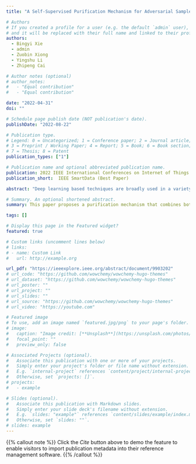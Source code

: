 ```yaml
---
title: "A Self-Supervised Purification Mechanism for Adversarial Samples"

# Authors
# If you created a profile for a user (e.g. the default `admin` user), write the username (folder name) here
# and it will be replaced with their full name and linked to their profile.
authors:
  - Bingyi Xie
  - admin
  - Zuobin Xiong
  - Yingshu Li
  - Zhipeng Cai

# Author notes (optional)
# author_notes:
#   - "Equal contribution"
#   - "Equal contribution"

date: "2022-04-31"
doi: ""

# Schedule page publish date (NOT publication's date).
publishDate: "2022-08-22"

# Publication type.
# Legend: 0 = Uncategorized; 1 = Conference paper; 2 = Journal article;
# 3 = Preprint / Working Paper; 4 = Report; 5 = Book; 6 = Book section;
# 7 = Thesis; 8 = Patent
publication_types: ["1"]

# Publication name and optional abbreviated publication name.
publication: 2022 IEEE International Conferences on Internet of Things (iThings) and IEEE Green Computing & Communications (GreenCom) and IEEE Cyber, Physical & Social Computing (CPSCom) and IEEE Smart Data (SmartData) and IEEE Congress on Cybermatics (Cybermatics)
publication_short:  IEEE SmartData (Best Paper)

abstract: "Deep learning based techniques are broadly used in a variety of applications such as image recognition, natural language processing, etc., which express leading performance than traditional methods. However, adversarial samples can cause severe problems for deep learning models, especially for vision-based deep neural networks. Adversarial training is a commonly adopted strategy to defend adversarial samples, but it lacks generalization capability due to the transferability of adversarial samples to work on cross-task predictions. In addition, the input processing method of deep learning pipeline can improve generalization capability for cross-task predictions, whereas processing newly generated adversarial samples is the major bottleneck that limits its performance. To deal with these issues, this paper proposes a purification mechanism that combines both adversarial training-based and input processing-based methods to defend the threats of adversarial samples. The proposed mechanism has a strong generalization capability for various vision-based deep learning tasks by leveraging the advantage of input processing-based methods and maintaining the defense efficiency of adversarial training-based methods. Comprehensive experiments are conducted on multiple datasets that demonstrate the superiority of the proposed approach against the state-of-the-art methods on defending adversarial samples."

# Summary. An optional shortened abstract.
summary: This paper proposes a purification mechanism that combines both adversarial training-based and input processing-based methods to defend the threats of adversarial samples.

tags: []

# Display this page in the Featured widget?
featured: true

# Custom links (uncomment lines below)
# links:
# - name: Custom Link
#   url: http://example.org

url_pdf: "https://ieeexplore.ieee.org/abstract/document/9903202"
# url_code: "https://github.com/wowchemy/wowchemy-hugo-themes"
# url_dataset: "https://github.com/wowchemy/wowchemy-hugo-themes"
# url_poster: ""
# url_project: ""
# url_slides: ""
# url_source: "https://github.com/wowchemy/wowchemy-hugo-themes"
# url_video: "https://youtube.com"

# Featured image
# To use, add an image named `featured.jpg/png` to your page's folder.
# image:
#   caption: "Image credit: [**Unsplash**](https://unsplash.com/photos/pLCdAaMFLTE)"
#   focal_point: ""
#   preview_only: false

# Associated Projects (optional).
#   Associate this publication with one or more of your projects.
#   Simply enter your project's folder or file name without extension.
#   E.g. `internal-project` references `content/project/internal-project/index.md`.
#   Otherwise, set `projects: []`.
# projects:
#   - example

# Slides (optional).
#   Associate this publication with Markdown slides.
#   Simply enter your slide deck's filename without extension.
#   E.g. `slides: "example"` references `content/slides/example/index.md`.
#   Otherwise, set `slides: ""`.
# slides: example
---
```


{{% callout note %}}
Click the _Cite_ button above to demo the feature to enable visitors to import publication metadata into their reference management software.
{{% /callout %}}

<!-- {{% callout note %}}
Create your slides in Markdown - click the _Slides_ button to check out the example.
{{% /callout %}}

Supplementary notes can be added here, including [code, math, and images](https://wowchemy.com/docs/writing-markdown-latex/). -->
